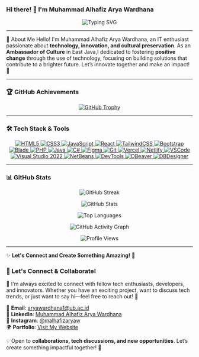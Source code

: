 ### Hi there! 👋 I'm Muhammad Alhafiz Arya Wardhana



<p align="center">
  <img src="https://readme-typing-svg.herokuapp.com?font=Fira+Code&duration=3000&pause=500&color=42A5F5&center=true&vCenter=true&width=600&lines=Tech+Enthusiast+%7C+Ambassador+of+Cultural+%7C+Web+Dev;Transforming+Vision+into+Scalable+Solutions;Front+End+Web+Developer" alt="Typing SVG" />
</p>

---

 🚀 About Me
Hello! I'm Muhammad Alhafiz Arya Wardhana, an IT enthusiast passionate about **technology, innovation, and cultural preservation**. As an **Ambassador of Culture** in East Java,I dedicated to fostering **positive change** through the use of technology, focusing on building solutions that contribute to a brighter future. Let’s innovate together and make an impact! 🌱


---

### 🏆 GitHub Achievements  

<p align="center">
  <a href="https://github.com/ryo-ma/github-profile-trophy">
    <img src="https://github-profile-trophy.vercel.app/?username=aryawardhana15&theme=darkhub&margin-w=15&margin-h=15&no-bg=true&no-frame=true&column=8" alt="GitHub Trophy" />
  </a>
</p>

---


### 🛠️ Tech Stack & Tools


<p align="center">
  <!-- Frontend Technologies -->
  <a href="https://developer.mozilla.org/en-US/docs/Web/HTML" target="_blank">
    <img src="https://img.shields.io/badge/HTML5-E34F26?style=for-the-badge&logo=html5&logoColor=white" alt="HTML5" />
  </a>
  <a href="https://developer.mozilla.org/en-US/docs/Web/CSS" target="_blank">
    <img src="https://img.shields.io/badge/CSS3-1572B6?style=for-the-badge&logo=css3&logoColor=white" alt="CSS3" />
  </a>
  <a href="https://developer.mozilla.org/en-US/docs/Web/JavaScript" target="_blank">
    <img src="https://img.shields.io/badge/JavaScript-F7DF1E?style=for-the-badge&logo=javascript&logoColor=black" alt="JavaScript" />
  </a>
  <a href="https://reactjs.org/" target="_blank">
    <img src="https://img.shields.io/badge/React-20232A?style=for-the-badge&logo=react&logoColor=61DAFB" alt="React" />
  </a>
  <a href="https://tailwindcss.com/" target="_blank">
    <img src="https://img.shields.io/badge/Tailwind_CSS-38B2AC?style=for-the-badge&logo=tailwind-css&logoColor=white" alt="TailwindCSS" />
  </a>
  <a href="https://getbootstrap.com/" target="_blank">
    <img src="https://img.shields.io/badge/Bootstrap-563D7C?style=for-the-badge&logo=bootstrap&logoColor=white" alt="Bootstrap" />
  </a>
  <a href="https://laravel.com/docs/9.x/blade" target="_blank">
    <img src="https://img.shields.io/badge/Blade-E34F26?style=for-the-badge&logo=laravel&logoColor=white" alt="Blade" />
  </a>



  <!-- Backend Technologies -->
  <a href="https://www.php.net/" target="_blank">
    <img src="https://img.shields.io/badge/PHP-777BB4?style=for-the-badge&logo=php&logoColor=white" alt="PHP" />
  </a>
  <a href="https://www.java.com/" target="_blank">
    <img src="https://img.shields.io/badge/Java-ED8B00?style=for-the-badge&logo=openjdk&logoColor=white" alt="Java" />
  </a>
  <a href="https://learn.microsoft.com/en-us/dotnet/csharp/" target="_blank">
    <img src="https://img.shields.io/badge/C%23-239120?style=for-the-badge&logo=c-sharp&logoColor=white" alt="C#" />
  </a>

  <!-- Tools & Platforms -->
  <a href="https://www.figma.com/" target="_blank">
    <img src="https://img.shields.io/badge/Figma-F24E1E?style=for-the-badge&logo=figma&logoColor=white" alt="Figma" />
  </a>
  <a href="https://git-scm.com/" target="_blank">
    <img src="https://img.shields.io/badge/Git-F05032?style=for-the-badge&logo=git&logoColor=white" alt="Git" />
  </a>
  <a href="https://vercel.com/" target="_blank">
    <img src="https://img.shields.io/badge/Vercel-000000?style=for-the-badge&logo=vercel&logoColor=white" alt="Vercel" />
  </a>
  <a href="https://www.netlify.com/" target="_blank">
    <img src="https://img.shields.io/badge/Netlify-00C7B7?style=for-the-badge&logo=netlify&logoColor=white" alt="Netlify" />
  </a>


  <!-- IDEs & Editors -->
  <a href="https://code.visualstudio.com/" target="_blank">
    <img src="https://img.shields.io/badge/VS_Code-0078D4?style=for-the-badge&logo=visual-studio-code&logoColor=white" alt="VSCode" />
  </a>
  <a href="https://visualstudio.microsoft.com/" target="_blank">
    <img src="https://img.shields.io/badge/Visual_Studio_2022-5C2D91?style=for-the-badge&logo=visualstudio&logoColor=white" alt="Visual Studio 2022" />
  </a>
  <a href="https://netbeans.apache.org/" target="_blank">
    <img src="https://img.shields.io/badge/NetBeans-1B6AC6?style=for-the-badge&logo=apachenetbeanside&logoColor=white" alt="NetBeans" />
  </a>

  <!-- Database & DevTools -->
  <a href="https://developer.chrome.com/docs/devtools/" target="_blank">
    <img src="https://img.shields.io/badge/DevTools-FF4154?style=for-the-badge&logo=google-chrome&logoColor=white" alt="DevTools" />
  </a>
  <a href="https://dbeaver.io/" target="_blank">
    <img src="https://img.shields.io/badge/DBeaver-372923?style=for-the-badge&logo=dbeaver&logoColor=white" alt="DBeaver" />
  </a>
  <a href="https://www.dbdesigner.net/" target="_blank">
    <img src="https://img.shields.io/badge/DBDesigner-4479A1?style=for-the-badge&logo=mysql&logoColor=white" alt="DBDesigner" />
  </a>
</p>

---


### 📊 GitHub Stats
<p align="center">
  <img src="https://github-readme-streak-stats.herokuapp.com/?user=aryawardhana15&theme=radical&fire=DD2727&ring=5C7CFA&currStreakNum=F7B733&sideNums=F7B733" alt="GitHub Streak" />
</p>

<p align="center">
  <img src="https://github-readme-stats.vercel.app/api?username=aryawardhana15&show_icons=true&count_private=true&include_all_commits=true&theme=radical&hide_border=true&rank_icon=github" alt="GitHub Stats" />
</p>

<p align="center">
  <img src="https://github-readme-stats.vercel.app/api/top-langs/?username=aryawardhana15&layout=compact&langs_count=10&theme=radical&hide_border=true" alt="Top Languages" />
</p>

<p align="center">
  <img src="https://github-profile-summary-cards.vercel.app/api/cards/profile-details?username=aryawardhana15&theme=radical" alt="GitHub Activity Graph" />
</p>

<p align="center">
  <img src="https://komarev.com/ghpvc/?username=aryawardhana15&label=Profile%20Views&color=blueviolet&style=flat-square" alt="Profile Views" />
</p>





---



✨ **Let's Connect and Create Something Amazing!** 🚀
### 📢 Let's Connect & Collaborate!  

💬 I'm always excited to connect with fellow tech enthusiasts, developers, and innovators. Whether you have an exciting project, want to discuss tech trends, or just want to say hi—feel free to reach out! 🚀  

📨 **Email**: [aryawardhana1@ub.ac.id](mailto:aryawardhana1@ub.ac.id)  
🔗 **LinkedIn**: [Muhammad Alhafiz Arya Wardhana](https://www.linkedin.com/in/muhammad-alhafiz-arya-wardhana/)  
📸 **Instagram**: [@malhafizaryaw](https://www.instagram.com/malhafizaryaw/)  
🌍 **Portfolio**: [Visit My Website](https://aryawardhana-snowy.vercel.app/)  

💡 Open to **collaborations, tech discussions, and new opportunities**. Let’s create something impactful together! 🌱  

